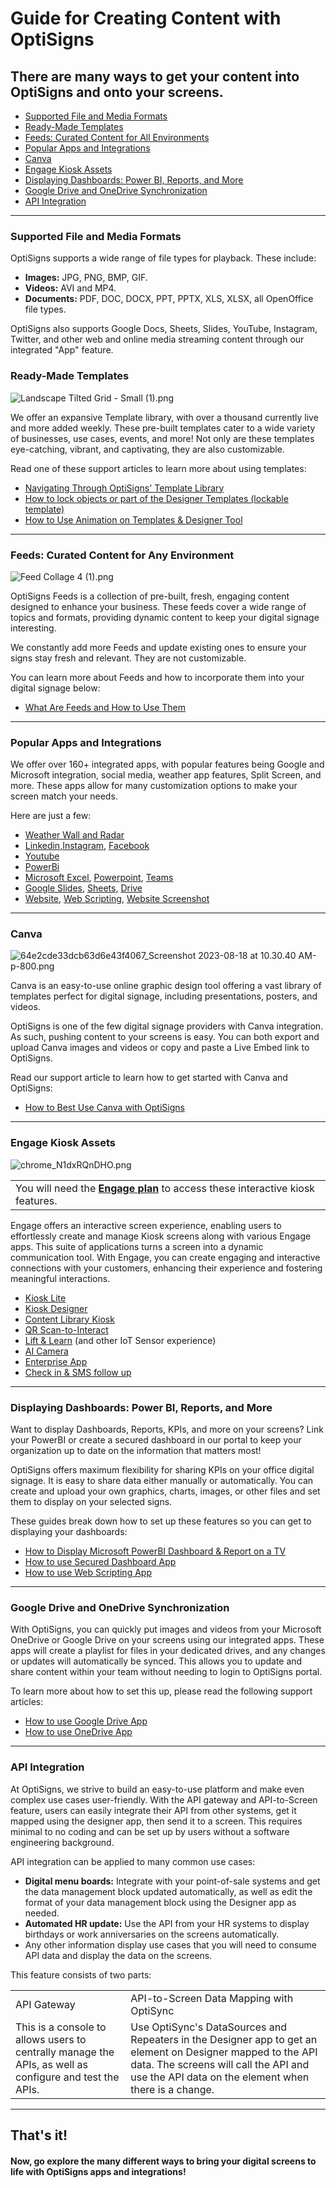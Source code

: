 # Guide for Creating Content with OptiSigns

There are many ways to get your content into OptiSigns and onto your screens.
-----------------------------------------------------------------------------

* [Supported File and Media Formats](#Supported)
* [Ready-Made Templates](#Ready)
* [Feeds: Curated Content for All Environments](#Feeds)
* [Popular Apps and Integrations](#Popular)
* [Canva](#Canva)
* [Engage Kiosk Assets](#Engage)
* [Displaying Dashboards: Power BI, Reports, and More](#Display)
* [Google Drive and OneDrive Synchronization](#Google)
* [API Integration](#API)

---

### Supported File and Media Formats

OptiSigns supports a wide range of file types for playback. These include:

* **Images:** JPG, PNG, BMP, GIF.
* **Videos:** AVI and MP4.
* **Documents:** PDF, DOC, DOCX, PPT, PPTX, XLS, XLSX, all OpenOffice file types.

OptiSigns also supports Google Docs, Sheets, Slides, YouTube, Instagram, Twitter, and other web and online media streaming content through our integrated "App" feature.

### Ready-Made Templates

![Landscape Tilted Grid - Small (1).png](https://support.optisigns.com/hc/article_attachments/29829833257747)

We offer an expansive Template library, with over a thousand currently live and more added weekly. These pre-built templates cater to a wide variety of businesses, use cases, events, and more! Not only are these templates eye-catching, vibrant, and captivating, they are also customizable.

Read one of these support articles to learn more about using templates:

* [Navigating Through OptiSigns' Template Library](https://support.optisigns.com/hc/en-us/articles/20425113117459)
* [How to lock objects or part of the Designer Templates (lockable template)](https://support.optisigns.com/hc/en-us/articles/7428136196243)
* [How to Use Animation on Templates & Designer Tool](https://support.optisigns.com/hc/en-us/articles/4407080297747)

---

### Feeds: Curated Content for Any Environment

![Feed Collage 4 (1).png](https://support.optisigns.com/hc/article_attachments/29829839133203)

OptiSigns Feeds is a collection of pre-built, fresh, engaging content designed to enhance your business. These feeds cover a wide range of topics and formats, providing dynamic content to keep your digital signage interesting.

We constantly add more Feeds and update existing ones to ensure your signs stay fresh and relevant. They are not customizable.

You can learn more about Feeds and how to incorporate them into your digital signage below:

* [What Are Feeds and How to Use Them](https://support.optisigns.com/hc/en-us/articles/24338756617747)

---

### Popular Apps and Integrations

We offer over 160+ integrated apps, with popular features being Google and Microsoft integration, social media, weather app features, Split Screen, and more. These apps allow for many customization options to make your screen match your needs.

Here are just a few:

* [Weather Wall and Radar](https://support.optisigns.com/hc/en-us/articles/360017964153)
* [Linkedin,](https://support.optisigns.com/hc/en-us/articles/4406180781203)[Instagram](https://support.optisigns.com/hc/en-us/articles/360016388733), [Facebook](https://support.optisigns.com/hc/en-us/articles/360023848334)
* [Youtube](https://support.optisigns.com/hc/en-us/articles/360051014713)
* [PowerBi](https://support.optisigns.com/hc/en-us/articles/360024859713)
* [Microsoft Excel](https://support.optisigns.com/hc/en-us/articles/4529298306963), [Powerpoint](https://support.optisigns.com/hc/en-us/articles/4414355658899), [Teams](https://support.optisigns.com/hc/en-us/articles/4417940565139)
* [Google Slides](https://support.optisigns.com/hc/en-us/articles/360050642833), [Sheets,](https://support.optisigns.com/hc/en-us/articles/360056977214) [Drive](https://support.optisigns.com/hc/en-us/articles/360049518313)
* [Website](https://support.optisigns.com/hc/en-us/articles/360016382473), [Web Scripting](https://support.optisigns.com/hc/en-us/articles/1500012522362), [Website Screenshot](https://support.optisigns.com/hc/en-us/articles/10259143299219)

---

### Canva

![64e2cde33dcb63d6e43f4067_Screenshot 2023-08-18 at 10.30.40 AM-p-800.png](https://support.optisigns.com/hc/article_attachments/29829876893203)

Canva is an easy-to-use online graphic design tool offering a vast library of templates perfect for digital signage, including presentations, posters, and videos.

OptiSigns is one of the few digital signage providers with Canva integration. As such, pushing content to your screens is easy. You can both export and upload Canva images and videos or copy and paste a Live Embed link to OptiSigns.

Read our support article to learn how to get started with Canva and OptiSigns:

* [How to Best Use Canva with OptiSigns](https://support.optisigns.com/hc/en-us/articles/1500005888781)

---

### Engage Kiosk Assets

![chrome_N1dxRQnDHO.png](https://support.optisigns.com/hc/article_attachments/30311505787283)

|  |
| --- |
| You will need the [**Engage plan**](https://support.optisigns.com/hc/en-us/articles/23565267463315) to access these interactive kiosk features. |

Engage offers an interactive screen experience, enabling users to effortlessly create and manage Kiosk screens along with various Engage apps. This suite of applications turns a screen into a dynamic communication tool. With Engage, you can create engaging and interactive connections with your customers, enhancing their experience and fostering meaningful interactions.

* [Kiosk Lite](https://support.optisigns.com/hc/en-us/articles/360053993934)
* [Kiosk Designer](https://support.optisigns.com/hc/en-us/articles/15313086319763)
* [Content Library Kiosk](https://support.optisigns.com/hc/en-us/articles/17604055961747)
* [QR Scan-to-Interact](https://support.optisigns.com/hc/en-us/articles/8899727608083)
* [Lift & Learn](https://support.optisigns.com/hc/en-us/articles/13097501958291) (and other IoT Sensor experience)
* [AI Camera](https://support.optisigns.com/hc/en-us/articles/360058259834)
* [Enterprise App](https://support.optisigns.com/hc/en-us/articles/13320135306515)
* [Check in & SMS follow up](https://support.optisigns.com/hc/en-us/articles/23566927217939)

---

### Displaying Dashboards: Power BI, Reports, and More

Want to display Dashboards, Reports, KPIs, and more on your screens? Link your PowerBI or create a secured dashboard in our portal to keep your organization up to date on the information that matters most!

OptiSigns offers maximum flexibility for sharing KPIs on your office digital signage. It is easy to share data either manually or automatically. You can create and upload your own graphics, charts, images, or other files and set them to display on your selected signs.

These guides break down how to set up these features so you can get to displaying your dashboards:

* [How to Display Microsoft PowerBI Dashboard & Report on a TV](https://support.optisigns.com/hc/en-us/articles/360024859713)
* [How to use Secured Dashboard App](https://support.optisigns.com/hc/en-us/articles/19589190970771)
* [How to use Web Scripting App](https://support.optisigns.com/hc/en-us/articles/1500012522362)

---

### Google Drive and OneDrive Synchronization

With OptiSigns, you can quickly put images and videos from your Microsoft OneDrive or Google Drive on your screens using our integrated apps. These apps will create a playlist for files in your dedicated drives, and any changes or updates will automatically be synced. This allows you to update and share content within your team without needing to login to OptiSigns portal.

To learn more about how to set this up, please read the following support articles:

* [How to use Google Drive App](https://support.optisigns.com/hc/en-us/articles/360049518313)
* [How to use OneDrive App](https://support.optisigns.com/hc/en-us/articles/360050665253)

---

### API Integration

At OptiSigns, we strive to build an easy-to-use platform and make even complex use cases user-friendly. With the API gateway and API-to-Screen feature, users can easily integrate their API from other systems, get it mapped using the designer app, then send it to a screen. This requires minimal to no coding and can be set up by users without a software engineering background.

API integration can be applied to many common use cases:

* **Digital menu boards:** Integrate with your point-of-sale systems and get the data management block updated automatically, as well as edit the format of your data management block using the Designer app as needed.
* **Automated HR update:** Use the API from your HR systems to display birthdays or work anniversaries on the screens automatically.
* Any other information display use cases that you will need to consume API data and display the data on the screens.

This feature consists of two parts:

|  |  |
| --- | --- |
| API Gateway | API-to-Screen Data Mapping with OptiSync |
| This is a console to allows users to centrally manage the APIs, as well as configure and test the APIs. | Use OptiSync's DataSources and Repeaters in the Designer app to get an element on Designer mapped to the API data. The screens will call the API and use the API data on the element when there is a change. |

---

That's it!
----------

#### Now, go explore the many different ways to bring your digital screens to life with OptiSigns apps and integrations!